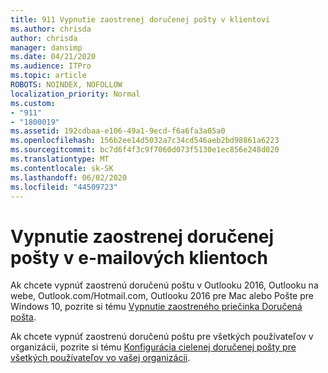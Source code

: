 ```yaml
---
title: 911 Vypnutie zaostrenej doručenej pošty v klientovi
ms.author: chrisda
author: chrisda
manager: dansimp
ms.date: 04/21/2020
ms.audience: ITPro
ms.topic: article
ROBOTS: NOINDEX, NOFOLLOW
localization_priority: Normal
ms.custom:
- "911"
- "1800019"
ms.assetid: 192cdbaa-e106-49a1-9ecd-f6a6fa3a05a0
ms.openlocfilehash: 156b2ee14d5032a7c34cd546aeb2bd98861a6223
ms.sourcegitcommit: bc7d6f4f3c9f7060d073f5130e1ec856e248d020
ms.translationtype: MT
ms.contentlocale: sk-SK
ms.lasthandoff: 06/02/2020
ms.locfileid: "44509723"
---
```

# <a name="turn-off-focused-inbox-in-email-clients"></a>Vypnutie zaostrenej doručenej pošty v e-mailových klientoch

Ak chcete vypnúť zaostrenú doručenú poštu v Outlooku 2016, Outlooku na webe, Outlook.com/Hotmail.com, Outlooku 2016 pre Mac alebo Pošte pre Windows 10, pozrite si tému [Vypnutie zaostreného priečinka Doručená pošta](https://support.office.com/article/f714d94d-9e63-4217-9ccb-6cb2986aa1b2.aspx).

Ak chcete vypnúť zaostrenú doručenú poštu pre všetkých používateľov v organizácii, pozrite si tému [Konfigurácia cielenej doručenej pošty pre všetkých používateľov vo vašej organizácii](https://docs.microsoft.com/microsoft-365/admin/setup/configure-focused-inbox).
